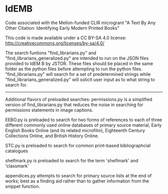 # IdEMB

Code associated with the Mellon-funded CLIR microgrant "A Text By Any Other Citation: Identifying Early Modern Printed Books"

This code is made available under a CC BY-SA 4.0 license: http://creativecommons.org/licenses/by-sa/4.0/

The search funtions "find_librarians.py" and "find_librarians_generalized.py" are intended to run on the JSON files provided to IdEM B by JSTOR. These files should be placed in the same folder as the python files before attempting to run the python files. "find_librarians.py" will search for a set of predetermined strings while "find_librarians_generalized.py" will solicit user input as to what string to search for.

------------
Additional flavors of preloaded searches:
permissions.py is a simplified version of find_librarians.py that reduces the noise in searching for permissions statements in image captions. 

EEBO.py is preloaded to search for two forms of references to each of three different commonly used online databases of primary source material, Early English Books Online (and its related microfilm), Eighteenth Century Collections Online, and British History Online.

STC.py is preloaded to search for common print-based bibliographcial catalogues

shelfmark.py is preloaded to search for the term 'shelfmark' and 'classmark'

appendices.py attempts to search for primary source lists at the end of works; best as a finding aid rather than to gather information from the snippet function.
